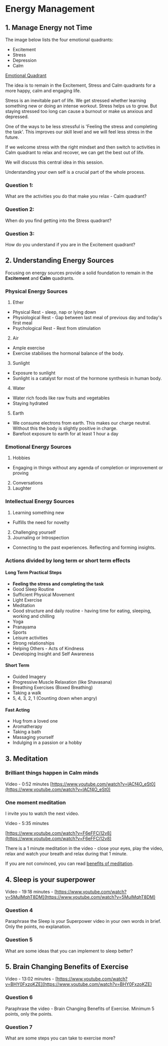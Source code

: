 # Energy Management

## 1. Manage Energy not Time

The image below lists the four emotional quadrants:

* Excitement
* Stress
* Depression
* Calm

[Emotional Quadrant](https://www.researchgate.net/publication/335191634/figure/fig2/AS:792212367486976@1565889555183/Modified-PA-plane-with-four-emotional-quadrants.jpg)

The idea is to remain in the Excitement, Stress and Calm quadrants for a more happy, calm and engaging life.

Stress is an inevitable part of life. We get stressed whether learning something new or doing an intense workout. Stress helps us to grow. But staying stressed too long can cause a burnout or make us anxious and depressed.

One of the ways to be less stressful is 'Feeling the stress and completing the task'. This improves our skill level and we will feel less stress in the future.

If we welcome stress with the right mindset and then switch to activities in Calm quadrant to relax and recover, we can get the best out of life.

We will discuss this central idea in this session.

Understanding your own self is a crucial part of the whole process.

### Question 1:
What are the activities you do that make you relax - Calm quadrant?

### Question 2:
When do you find getting into the Stress quadrant?

### Question 3:
How do you understand if you are in the Excitement quadrant?

## 2. Understanding Energy Sources

Focusing on energy sources provide a solid foundation to remain in the **Excitement** and **Calm** quadrants.

### Physical Energy Sources
1. Ether
  - Physical Rest - sleep, nap or lying down
  - Physiological Rest - Gap between last meal of previous day and today's first meal
  - Psychological Rest - Rest from stimulation
2. Air
  - Ample exercise
  - Exercise stabilises the hormonal balance of the body.
3. Sunlight
  - Exposure to sunlight
  - Sunlight is a catalyst for most of the hormone synthesis in human body.
4. Water
  - Water rich foods like raw fruits and vegetables
  - Staying hydrated
5. Earth
  - We consume electrons from earth. This makes our charge neutral. Without this the body is slightly positive in charge.
  - Barefoot exposure to earth for at least 1 hour a day

### Emotional Energy Sources
1. Hobbies
  - Engaging in things without any agenda of completion or improvement or proving
2. Conversations
3. Laughter

### Intellectual Energy Sources
1. Learning something new
  - Fulfills the need for novelty
2. Challenging yourself
3. Journaling or Introspection
  - Connecting to the past experiences. Reflecting and forming insights.

### Actions divided by long term or short term effects
#### Long Term Practical Steps

* **Feeling the stress and completing the task**
* Good Sleep Routine
* Sufficient Physical Movement
* Light Exercise
* Meditation
* Good structure and daily routine - having time for eating, sleeping, working and chilling
* Yoga
* Pranayama
* Sports
* Leisure activities
* Strong relationships
* Helping Others - Acts of Kindness
* Developing Insight and Self Awareness

#### Short Term

* Guided Imagery
* Progressive Muscle Relaxation (like Shavasana)
* Breathing Exercises (Boxed Breathing)
* Taking a walk
* 5, 4, 3, 2, 1 (Counting down when angry)

#### Fast Acting

* Hug from a loved one
* Aromatherapy
* Taking a bath
* Massaging yourself
* Indulging in a passion or a hobby

## 3. Meditation

### Brilliant things happen in Calm minds
Video - 0:52 minutes [https://www.youtube.com/watch?v=lACf4O_eSt0](https://www.youtube.com/watch?v=lACf4O_eSt0)

### One moment meditation

I invite you to watch the next video.

Video - 5:35 minutes

[https://www.youtube.com/watch?v=F6eFFCi12v8](https://www.youtube.com/watch?v=F6eFFCi12v8)

There is a 1 minute meditation in the video - close your eyes, play the video, relax and watch your breath and relax during that 1 minute.

If you are not convinced, you can read [benefits of meditation](https://www.healthline.com/health/mental-health/types-of-meditation).

## 4. Sleep is your superpower

Video - 19:18 minutes - [https://www.youtube.com/watch?v=5MuIMqhT8DM](https://www.youtube.com/watch?v=5MuIMqhT8DM)

### Question 4
Paraphrase the Sleep is your Superpower video in your own words in brief. Only the points, no explanation.

### Question 5
What are some ideas that you can implement to sleep better?

## 5. Brain Changing Benefits of Exercise
Video - 13:02 minutes - [https://www.youtube.com/watch?v=BHY0FxzoKZE](https://www.youtube.com/watch?v=BHY0FxzoKZE)

### Question 6
Paraphrase the video - Brain Changing Benefits of Exercise. Minimum 5 points, only the points.

### Question 7
What are some steps you can take to exercise more?
